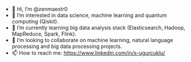 - 👋 Hi, I’m @zenmaestr0
- 👀 I’m interested in data science, machine learning and quantum computing (Qiskit).
- 🌱 I’m currently learning big data analysis stack (Elasticsearch, Hadoop, MapReduce, Spark, Flink).
- 💞️ I’m looking to collaborate on machine learning, natural language processing and big data processing projects.
- 📫 How to reach me: https://www.linkedin.com/in/s-ugurcuklu/

<!---
zenmaestr0/zenmaestr0 is a ✨ special ✨ repository because its `README.md` (this file) appears on your GitHub profile.
You can click the Preview link to take a look at your changes.
--->
